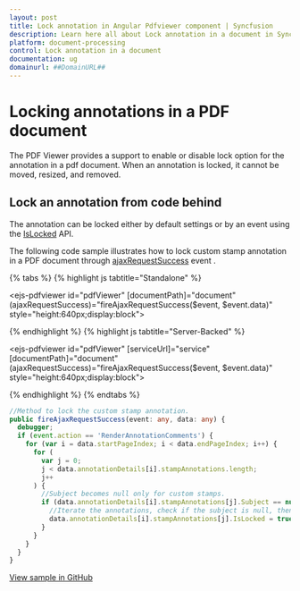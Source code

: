 ```yaml
---
layout: post
title: Lock annotation in Angular Pdfviewer component | Syncfusion
description: Learn here all about Lock annotation in a document in Syncfusion Angular Pdfviewer component of Syncfusion Essential JS 2 and more.
platform: document-processing
control: Lock annotation in a document
documentation: ug
domainurl: ##DomainURL##
---
```


# Locking annotations in a PDF document

The PDF Viewer provides a support to enable or disable lock option for the annotation in a pdf document. When an annotation is locked, it cannot be moved, resized, and removed.

## Lock an annotation from code behind

The annotation can be locked either by default settings or by an event using the [IsLocked](https://ej2.syncfusion.com/angular/documentation/api/pdfviewer/annotationSettings/) API.

The following code sample illustrates how to lock custom stamp annotation in a PDF document through [ajaxRequestSuccess](https://ej2.syncfusion.com/angular/documentation/api/pdfviewer/ajaxRequestSuccessEventArgs/) event .

{% tabs %}
{% highlight js tabtitle="Standalone" %}

<!--Render PDF Viewer component-->
<ejs-pdfviewer id="pdfViewer"
               [documentPath]="document"
               (ajaxRequestSuccess)="fireAjaxRequestSuccess($event, $event.data)"
               style="height:640px;display:block">
</ejs-pdfviewer>

{% endhighlight %}
{% highlight js tabtitle="Server-Backed" %}

<!--Render PDF Viewer component-->
<ejs-pdfviewer id="pdfViewer"
               [serviceUrl]="service"
               [documentPath]="document"
               (ajaxRequestSuccess)="fireAjaxRequestSuccess($event, $event.data)"
               style="height:640px;display:block">
</ejs-pdfviewer>

{% endhighlight %}
{% endtabs %}

```typescript
//Method to lock the custom stamp annotation.
public fireAjaxRequestSuccess(event: any, data: any) {
  debugger;
  if (event.action == 'RenderAnnotationComments') {
    for (var i = data.startPageIndex; i < data.endPageIndex; i++) {
      for (
        var j = 0;
        j < data.annotationDetails[i].stampAnnotations.length;
        j++
      ) {
        //Subject becomes null only for custom stamps.
        if (data.annotationDetails[i].stampAnnotations[j].Subject == null) {
          //Iterate the annotations, check if the subject is null, then set the islocked as true.
          data.annotationDetails[i].stampAnnotations[j].IsLocked = true;
        }
      }
    }
  }
}

```

[View sample in GitHub](https://github.com/SyncfusionExamples/angular-pdf-viewer-examples/tree/master/How%20to/Lock%20custom%20stamp%20in%20a%20PDF%20document)

